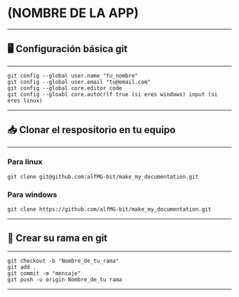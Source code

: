 # (NOMBRE DE LA APP)
---
## 🖥️ Configuración básica git
---
```shell
git config --global user.name "tu_nombre"
git config --global user.email "tu@email.com"
git config --global core.editor code
git config --gloabl core.autocrlf true (si eres windows) input (si eres linux)
```
---
## 📥 Clonar el respositorio en tu equipo
---
### Para linux

```shell
git clone git@github.com:alfMG-bit/make_my_documentation.git
```

### Para windows

```shell
git clone https://github.com/alfMG-bit/make_my_documentation.git
```

---
## 🔗 Crear su rama en git
---
```shell
git checkout -b "Nombre_de_tu_rama"
git add .
git commit -m "mensaje"
git push -u origin Nombre_de_tu rama
```
---
